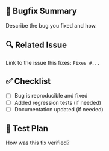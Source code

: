 ## 🐛 Bugfix Summary

Describe the bug you fixed and how.

## 🔍 Related Issue

Link to the issue this fixes: `Fixes #...`

## ✅ Checklist

- [ ] Bug is reproducible and fixed
- [ ] Added regression tests (if needed)
- [ ] Documentation updated (if needed)

## 🧪 Test Plan

How was this fix verified?
